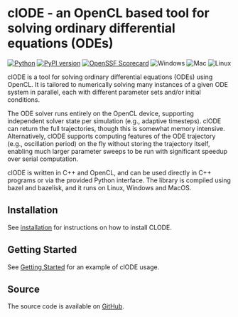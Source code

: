 # clODE - an OpenCL based tool for solving ordinary differential equations (ODEs)

[![Python](https://img.shields.io/pypi/pyversions/clode.svg)](https://badge.fury.io/py/clode)
[![PyPI version](https://badge.fury.io/py/clode.svg)](https://badge.fury.io/py/clode)
[![OpenSSF Scorecard](https://api.securityscorecards.dev/projects/github.com/patrickfletcher/clODE/badge)](https://securityscorecards.dev/viewer/?uri=github.com/patrickfletcher/clODE)
![Windows](https://github.com/patrickfletcher/clODE/actions/workflows/bazel_build_windows.yml/badge.svg)
![Mac](https://github.com/patrickfletcher/clODE/actions/workflows/bazel_test_mac.yml/badge.svg)
![Linux](https://github.com/patrickfletcher/clODE/actions/workflows/bazel_build_linux.yml/badge.svg)

clODE is a tool for solving ordinary differential equations (ODEs) using OpenCL. It is tailored to numerically solving many instances of a given ODE system in parallel, each with different parameter sets and/or initial conditions.

The ODE solver runs entirely on the OpenCL device, supporting independent solver state per simulation (e.g., adaptive timesteps). clODE can return the full trajectories, though this is somewhat memory intensive. Alternatively, clODE supports computing features of the ODE trajectory (e.g., oscillation period) on the fly without storing the trajectory itself, enabling much larger parameter sweeps to be run with significant speedup over serial computation.

clODE is written in C++ and OpenCL, and can be used directly in C++ programs or via the provided Python interface. The library is compiled using bazel and bazelisk, and it runs on Linux, Windows and MacOS.

## Installation

See [installation](install/) for instructions on how to install CLODE.

## Getting Started

See [Getting Started](getting_started/) for an example of clODE usage.

## Source

The source code is available on [GitHub](https://github.com/patrickfletcher/clODE).


